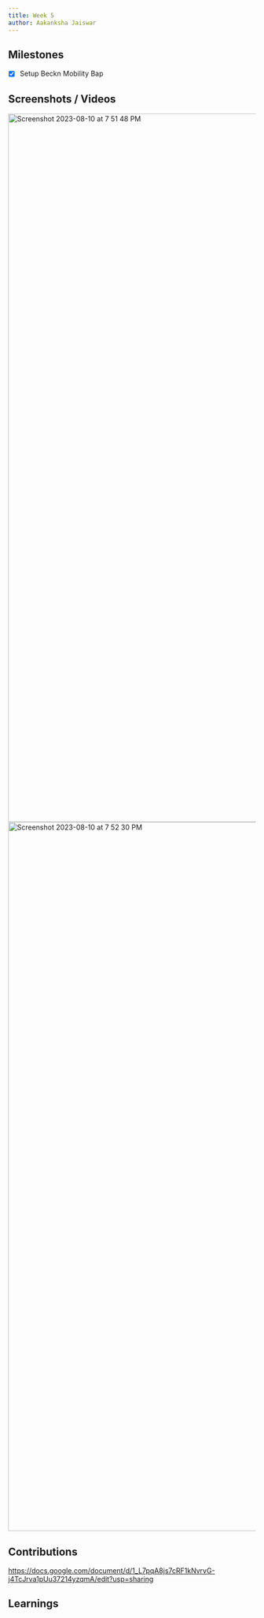 ```yaml
---
title: Week 5
author: Aakanksha Jaiswar
---
```


## Milestones
- [x] Setup Beckn Mobility Bap 

## Screenshots / Videos 
<img width="1439" alt="Screenshot 2023-08-10 at 7 51 48 PM" src="https://github.com/Code4GovTech/c4gt-milestones/assets/84894401/a3161d83-925a-4492-925d-0630be446139">
<img width="1440" alt="Screenshot 2023-08-10 at 7 52 30 PM" src="https://github.com/Code4GovTech/c4gt-milestones/assets/84894401/ca543cb7-edd8-45ed-ae5f-6b59fbf6fb52">

## Contributions
https://docs.google.com/document/d/1_L7pqA8js7cRF1kNvrvG-j4TcJrva1pUu37214yzqmA/edit?usp=sharing
## Learnings

